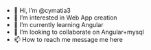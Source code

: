 - 👋 Hi, I’m @cymatia3
- 👀 I’m interested in Web App creation
- 🌱 I’m currently learning Angular
- 💞️ I’m looking to collaborate on Angular+mysql
- 📫 How to reach me message me here


<!---
cymatia3/cymatia3 is a ✨ special ✨ repository because its `README.md` (this file) appears on your GitHub profile.
You can click the Preview link to take a look at your changes.
--->
